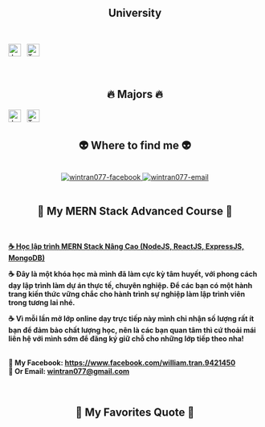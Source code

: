 <h2 align="center">University</h2>
<br>

<span><img src="https://img.shields.io/badge/Ho%20Chi%20Minh%20City%20University%20of%20Science-blue" alt="JavaScript logo" title="Ho Chi Minh City University of Science" height="25" /></span>
&nbsp;
<span><img src="https://img.shields.io/badge/University%20of%20Economics%20Ho%20Chi%20Minh%20City-green" alt="TypeScript logo" title="University of Economics Ho Chi Minh City" height="25" /></span>
&nbsp;

<br>
<h2 align="center">🔥 Majors 🔥</h2>

<span><img src="https://img.shields.io/badge/Biology-red" alt="JavaScript logo" title="Biology" height="25" /></span>
&nbsp;
<span><img src="https://img.shields.io/badge/Finance-yellow" alt="TypeScript logo" title="Finance" height="25" /></span>
&nbsp;
<h2 align="center">👽 Where to find me 👽</h2>
<br>
<!-- https://icons8.com -->
<div align="center">
  <a href="https://facebook.com/william.tran.9421450" target="blank">
    <img src="https://img.icons8.com/bubbles/100/000000/facebook-new.png" alt="wintran077-facebook" />
  </a>
  <a href="mailto:wintran077@gmail.com" target="top">
    <img src="https://img.icons8.com/bubbles/100/000000/apple-mail.png" alt="wintran077-email" />
  </a>
</div>

<br>

<h2 align="center">📖 My MERN Stack Advanced Course 📖</h2>
<br>
<p>
  <a href="https://youtu.be/63opfUkPq6k" target="_blank">
    <strong>☕ Học lập trình MERN Stack Nâng Cao (NodeJS, ReactJS, ExpressJS, MongoDB)</strong>
  </a>
</p>
<p><strong>☕ Đây là một khóa học mà mình đã làm cực kỳ tâm huyết, với phong cách dạy lập trình làm dự án thực tế, chuyên nghiệp. Để các bạn có một hành trang kiến thức vững chắc cho hành trình sự nghiệp làm lập trình viên trong tương lai nhé.</strong></p>
<p><strong>☕ Vì mỗi lần mở lớp online dạy trực tiếp này mình chỉ nhận số lượng rất ít bạn để đảm bảo chất lượng học, nên là các bạn quan tâm thì cứ thoải mái liên hệ với mình sớm để đăng ký giữ chỗ cho những lớp tiếp theo nha!</strong></p>
<p>
  <br>
  <strong>🔗 My Facebook: <a href="https://www.facebook.com/william.tran.9421450" target="_blank">https://www.facebook.com/william.tran.9421450</a></strong>
  <br>
  <strong>📧 Or Email: <a href="mailto:wintran077@gmail.com" target="_top">wintran077@gmail.com</a></strong>
</p>

<br>
<h2 align="center">📑 My Favorites Quote 📑</h2>
<br>

